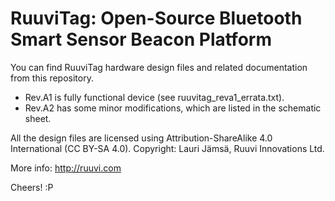 # RuuviTag: Open-Source Bluetooth Smart Sensor Beacon Platform
You can find RuuviTag hardware design files and related documentation from this repository.

* Rev.A1 is fully functional device (see ruuvitag_reva1_errata.txt).
* Rev.A2 has some minor modifications, which are listed in the schematic sheet.

All the design files are licensed using Attribution-ShareAlike 4.0 International (CC BY-SA 4.0).
Copyright: Lauri Jämsä, Ruuvi Innovations Ltd.

More info: http://ruuvi.com

Cheers! :P
